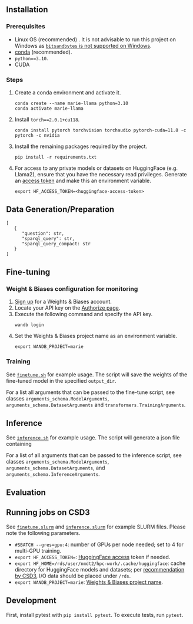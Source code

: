 ## Installation

### Prerequisites
- Linux OS (recommended) . It is not advisable to run this project on Windows as [`bitsandbytes` is not supported on Windows]((https://github.com/TimDettmers/bitsandbytes/issues/30)).
- [conda](https://conda.io/projects/conda/en/latest/index.html) (recommended).
- `python==3.10`.
- CUDA

### Steps
1. Create a conda environment and activate it.
   ```
   conda create --name marie-llama python=3.10
   conda activate marie-llama
   ```
1. Install `torch==2.0.1+cu118`.
   ```
   conda install pytorch torchvision torchaudio pytorch-cuda=11.8 -c pytorch -c nvidia
   ```
1. Install the remaining packages required by the project.

   ````
   pip install -r requirements.txt
   ````
1. For access to any private models or datasets on HuggingFace (e.g. Llama2), ensure that you have the necessary read privileges. Generate an [access token](https://huggingface.co/docs/hub/security-tokens) and make this an environment variable.
   ```
   export HF_ACCESS_TOKEN=<huggingface-access-token>
   ```

## Data Generation/Preparation

```{json}
[
   {
      "question": str,
      "sparql_query": str,
      "sparql_query_compact: str
   }
]
```

## Fine-tuning

### Weight & Biases configuration for monitoring

1. [Sign up](https://wandb.ai/site) for a Weights & Biases account. 
1. Locate your API key on the [Authorize page](https://wandb.ai/authorize).
1. Execute the following command and specify the API key.
   ```
   wandb login
   ```
1. Set the Weights & Biases project name as an environment variable.
   ```
   export WANDB_PROJECT=marie
   ```

### Training

See [`finetune.sh`](./scripts/finetune.sh) for example usage. The script will save the weights of the fine-tuned model in the specified `output_dir`.

For a list all arguments that can be passed to the fine-tune script, see classes `arguments_schema.ModelArguments`, `arguments_schema.DatasetArguments` and `transformers.TrainingArguments`.

## Inference

See [`inference.sh`](./scripts/inference.sh) for example usage. The script will generate a json file containing  

For a list of all arguments that can be passed to the inference script, see classes `arguments_schema.ModelArguments`, `arguments_schema.DatasetArguments`, and `arguments_schema.InferenceArguments`.

## Evaluation


## Running jobs on CSD3

See [`finetune.slurm`](./scripts/finetune.slurm) and [`inference.slurm`](./scripts/inference.slurm) for example SLURM files. Please note the following parameters.

- `#SBATCH --gres=gpu:4`: number of GPUs per node needed; set to 4 for multi-GPU training. 
- `export HF_ACCESS_TOKEN=`: [HuggingFace access](#steps) token if needed.
- `export HF_HOME=/rds/user/nmdt2/hpc-work/.cache/huggingface`: cache directory for HuggingFace models and datasets; per [recommendation by CSD3](https://docs.hpc.cam.ac.uk/hpc/user-guide/io_management.html), I/O data should be placed under `/rds`.
- `export WANDB_PROJECT=marie`: [Weights & Biases project name](#weight--biases-configuration-for-monitoring).

## Development

First, install pytest with `pip install pytest`. To execute tests, run `pytest`.